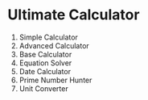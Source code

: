 # Ultimate Calculator
1. Simple Calculator
2. Advanced Calculator
3. Base Calculator
4. Equation Solver
5. Date Calculator
6. Prime Number Hunter
7. Unit Converter
